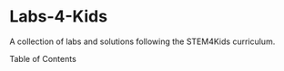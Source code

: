 # Labs-4-Kids

A collection of labs and solutions following the STEM4Kids curriculum.

Table of Contents

